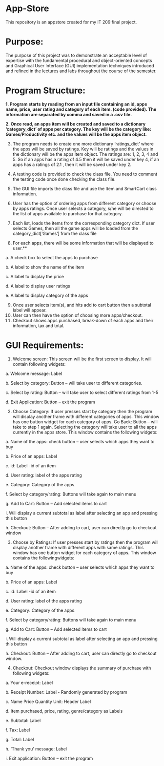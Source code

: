 # App-Store
This repository is an appstore created for my IT 209 final project.

# Purpose:
The purpose of this project was to demonstrate an acceptable
level of expertise with the fundamental procedural and object-oriented concepts and Graphical
User Interface (GUI) implementation techniques introduced and refined in the lectures and labs
throughout the course of the semester.

# Program Structure:
**1. Program starts by reading from an input file containing an id, apps name, price, user
rating and category of each item. (code provided). The information are separated by
comma and saved in a .csv file.**

**2. Once read, an apps item will be created and saved to a dictionary ‘category_dict’ of
apps per category. The key will be the category like: Games/Productivity etc. and the
values will be the apps item object.**

3. The program needs to create one more dictionary ‘ratings_dict’ where the apps will be
saved by ratings. Key will be ratings and the values in the dictionary will be the apps
item object. The ratings are: 1, 2, 3, 4 and 5. So if an apps has a rating of 4.5 then it will
be saved under key 4, if an apps has a ratings of 2.1 , then it will be saved under key 2.

4. A testing code is provided to check the class file. You need to comment the testing code
once done checking the class file.

5. The GUI file imports the class file and use the Item and SmartCart class information.

6. User has the option of ordering apps from different category or choose by apps ratings.
Once user selects a category, s/he will be directed to the list of apps available to
purchase for that category.

7. Each list, loads the items from the corresponding category dict. If user selects Games,
then all the game apps will be loaded from the category_dict[‘Games’] from the class
file

8. For each apps, there will be some information that will be displayed to user.**

a. A check box to select the apps to purchase

b. A label to show the name of the item

c. A label to display the price

d. A label to display user ratings

e. A label to display category of the apps

9. Once user selects item(s), and hits add to cart button then a subtotal label will appear.
10. User can then have the option of choosing more apps/checkout.
11. Checkout shows apps purchased, break-down of each apps and their information, tax
and total.

# GUI Requirements:
1. Welcome screen: This screen will be the first screen to display. It will contain following
widgets:

a. Welcome message: Label

b. Select by category: Button – will take user to different categories.

c. Select by rating: Button – will take user to select different ratings from 1-5 

d. Exit Application: Button – exit the program

2. Choose Category: If user presses start by category then the program will display another
frame with different categories of apps. This window has one button widget
for each category of apps. Go Back: Button – will take to step 1 again. Selecting
the category will take user to all the apps currently in the apps store. 
This window contains the following widgets:

a. Name of the apps: check button – user selects which apps they want to buy

b. Price of an apps: Label

c. id: Label -id of an item

d. User rating: label of the apps rating

e. Category: Category of the apps.

f. Select by category/rating: Buttons will take again to main menu

g. Add to Cart: Button – Add selected items to cart

i. Will display a current subtotal as label after selecting an app and pressing this
button

h. Checkout: Button – After adding to cart, user can directly go to checkout window

3. Choose by Ratings: If user presses start by ratings then the program will
display another frame with different apps with same ratings. This window has
one button widget for each category of apps.
This window contains the followingwidgets:

a. Name of the apps: check button – user selects which apps they want to buy

b. Price of an apps: Label

c. id: Label -id of an item

d. User rating: label of the apps rating

e. Category: Category of the apps.

f. Select by category/rating: Buttons will take again to main menu

g. Add to Cart: Button – Add selected items to cart

i. Will display a current subtotal as label after selecting an app and pressing this
button

h. Checkout: Button – After adding to cart, user can directly go to checkout window.

4. Checkout: Checkout window displays the summary of purchase with following widgets:

a. Your e-receipt: Label

b. Receipt Number: Label - Randomly generated by program

c. Name Price Quantity Unit: Header Label

d. Item purchased, price, rating, genre/category as Labels

e. Subtotal: Label

f. Tax: Label

g. Total: Label

h. ‘Thank you’ message: Label

i. Exit application: Button – exit the program
